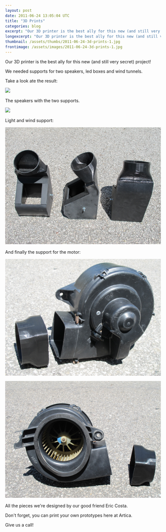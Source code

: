 ```yaml
---
layout: post
date: 2011-06-24 13:05:04 UTC
title: "3D Prints"
categories: blog
excerpt: "Our 3D printer is the best ally for this new (and still very secret) project!"
longexcerpt: "Our 3D printer is the best ally for this new (and still very secret) project!We needed supports for two speakers, led boxes and wind tunnels."
thumbnail: /assets/thumbs/2011-06-24-3d-prints-1.jpg
frontimage: /assets/images/2011-06-24-3d-prints-1.jpg
---
```


Our 3D printer is the best ally for this new (and still very secret) project!

We needed supports for two speakers, led boxes and wind tunnels.

Take a look ate the result:

<a href="/assets/images/2011-06-24-3d-prints-1.jpg"><img class="postimage" src="/assets/images/2011-06-24-3d-prints-1.jpg"/></a>

The speakers with the two supports.

<a href="/assets/images/2011-06-24-3d-prints-2.jpg"><img class="postimage" src="/assets/images/2011-06-24-3d-prints-2.jpg"/></a>

Light and wind support:

<a href="/assets/images/2011-06-24-3d-prints-3.jpg"><img class="postimage" src="/assets/images/2011-06-24-3d-prints-3.jpg"/></a>

And finally the support for the motor:

<a href="/assets/images/2011-06-24-3d-prints-4.jpg"><img class="postimage" src="/assets/images/2011-06-24-3d-prints-4.jpg"/></a>

<a href="/assets/images/2011-06-24-3d-prints-5.jpg"><img class="postimage" src="/assets/images/2011-06-24-3d-prints-5.jpg"/></a>

All the pieces we're designed by our good friend Eric Costa.

Don't forget, you can print your own prototypes here at Artica.

Give us a call!

&nbsp;